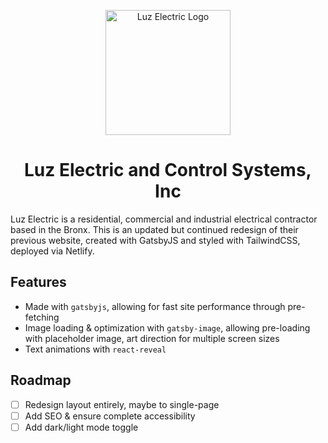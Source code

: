 <p align="center">
  <a href="https://www.luzcontrolsystems.com">
    <img alt="Luz Electric Logo" src="https://luzcontrolsystems.com/static/92e1539af0efc5584a2da6d498fc26e0/69585/logo.png" width="200" />
  </a>
</p>
<h1 align="center">
  Luz Electric and Control Systems, Inc
</h1>

Luz Electric is a residential, commercial and industrial electrical contractor based in the Bronx. This is an updated but continued redesign of their previous website, created with GatsbyJS and styled with TailwindCSS, deployed via Netlify.

## Features

- Made with `gatsbyjs`, allowing for fast site performance through pre-fetching
- Image loading & optimization with `gatsby-image`, allowing pre-loading with placeholder image, art direction for multiple screen sizes
- Text animations with `react-reveal`

## Roadmap

- [ ] Redesign layout entirely, maybe to single-page
- [ ] Add SEO & ensure complete accessibility
- [ ] Add dark/light mode toggle
